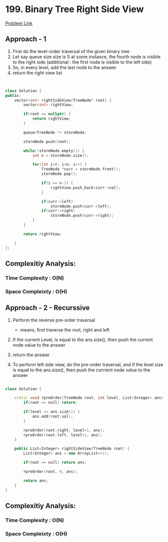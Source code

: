 # 199. Binary Tree Right Side View

[Problem Link](https://leetcode.com/problems/binary-tree-right-side-view/)

## Approach - 1

1. First do the level-order traversal of the given binary tree
2. Let say queue size size is 5 at some instance, the fourth node is visible to the right side (additional : the first node is visible to the left side)
3. So, in every level, add the last node to the answer
4. return the right view list

```c++


class Solution {
public:
    vector<int> rightSideView(TreeNode* root) {
        vector<int> rightView;

        if(root == nullptr) {
            return rightView;
        }

        queue<TreeNode *> storeNode;

        storeNode.push(root);

        while(!storeNode.empty()) {
            int n = storeNode.size();

            for(int i=0; i<n; i++) {
                TreeNode *curr = storeNode.front();
                storeNode.pop();

                if(i == n-1) {
                    rightView.push_back(curr->val);
                }

                if(curr->left)
                    storeNode.push(curr->left);
                if(curr->right)
                    storeNode.push(curr->right);
            }
        }

        return rightView;

    }
};

```

## Complexitiy Analysis:

### Time Complexity : O(N)

### Space Compleixty : O(H)

## Approach - 2 - Recurssive

1. Perform the reverse pre-order traversal
   - means, first traverse the root, right and left
2. If the current Level, is equal to the ans.size(), then push the current node value to the answer
3. return the answer

4. To perform left side view, do the pre-order traversal, and if the level size is equal to the ans.size(), then push the currrent node value to the answer

```c++

class Solution {

    static void rpreOrder(TreeNode root, int level, List<Integer> ans) {
        if(root == null) return;

        if(level == ans.size()) {
            ans.add(root.val);
        }

        rpreOrder(root.right, level+1, ans);
        rpreOrder(root.left, level+1, ans);
    }

    public List<Integer> rightSideView(TreeNode root) {
        List<Integer> ans = new ArrayList<>();

        if(root == null) return ans;

        rpreOrder(root, 0, ans);

        return ans;
    }
}

```

## Complexitiy Analysis:

### Time Complexity : O(N)

### Space Compleixty : O(H)
